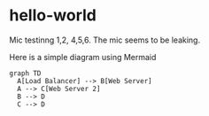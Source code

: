 # hello-world
Mic testinng 1,2, 4,5,6. The mic seems to be leaking. 

Here is a simple diagram using Mermaid
```mermaid
graph TD
  A[Load Balancer] --> B[Web Server]
  A --> C[Web Server 2]
  B --> D
  C --> D
```
